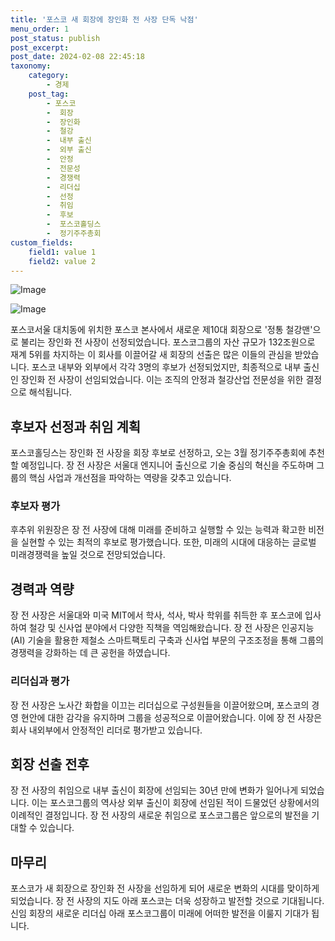 ```yaml
---
title: '포스코 새 회장에 장인화 전 사장 단독 낙점'
menu_order: 1
post_status: publish
post_excerpt: 
post_date: 2024-02-08 22:45:18
taxonomy:
    category:
        - 경제
    post_tag:
        - 포스코
        -  회장
        -  장인화
        -  철강
        -  내부 출신
        -  외부 출신
        -  안정
        -  전문성
        -  경쟁력
        -  리더십
        -  선정
        -  취임
        -  후보
        -  포스코홀딩스
        -  정기주주총회
custom_fields:
    field1: value 1
    field2: value 2
---
```


![Image](https://imgnews.pstatic.net/image/050/2024/02/08/0000071687_001_20240208181401119.jpg?type=w647)

![Image](https://imgnews.pstatic.net/image/050/2024/02/08/0000071687_002_20240208181401157.jpg?type=w647)

포스코서울 대치동에 위치한 포스코 본사에서 새로운 제10대 회장으로 '정통 철강맨'으로 불리는 장인화 전 사장이 선정되었습니다. 포스코그룹의 자산 규모가 132조원으로 재계 5위를 차지하는 이 회사를 이끌어갈 새 회장의 선출은 많은 이들의 관심을 받았습니다. 포스코 내부와 외부에서 각각 3명의 후보가 선정되었지만, 최종적으로 내부 출신인 장인화 전 사장이 선임되었습니다. 이는 조직의 안정과 철강산업 전문성을 위한 결정으로 해석됩니다.
## 후보자 선정과 취임 계획
포스코홀딩스는 장인화 전 사장을 회장 후보로 선정하고, 오는 3월 정기주주총회에 추천할 예정입니다. 장 전 사장은 서울대 엔지니어 출신으로 기술 중심의 혁신을 주도하며 그룹의 핵심 사업과 개선점을 파악하는 역량을 갖추고 있습니다.
### 후보자 평가
후추위 위원장은 장 전 사장에 대해 미래를 준비하고 실행할 수 있는 능력과 확고한 비전을 실현할 수 있는 최적의 후보로 평가했습니다. 또한, 미래의 시대에 대응하는 글로벌 미래경쟁력을 높일 것으로 전망되었습니다.
## 경력과 역량
장 전 사장은 서울대와 미국 MIT에서 학사, 석사, 박사 학위를 취득한 후 포스코에 입사하여 철강 및 신사업 분야에서 다양한 직책을 역임해왔습니다. 장 전 사장은 인공지능(AI) 기술을 활용한 제철소 스마트팩토리 구축과 신사업 부문의 구조조정을 통해 그룹의 경쟁력을 강화하는 데 큰 공헌을 하였습니다.
### 리더십과 평가
장 전 사장은 노사간 화합을 이끄는 리더십으로 구성원들을 이끌어왔으며, 포스코의 경영 현안에 대한 감각을 유지하며 그룹을 성공적으로 이끌어왔습니다. 이에 장 전 사장은 회사 내외부에서 안정적인 리더로 평가받고 있습니다.
## 회장 선출 전후
장 전 사장의 취임으로 내부 출신이 회장에 선임되는 30년 만에 변화가 일어나게 되었습니다. 이는 포스코그룹의 역사상 외부 출신이 회장에 선임된 적이 드물었던 상황에서의 이례적인 결정입니다. 장 전 사장의 새로운 취임으로 포스코그룹은 앞으로의 발전을 기대할 수 있습니다.
## 마무리
포스코가 새 회장으로 장인화 전 사장을 선임하게 되어 새로운 변화의 시대를 맞이하게 되었습니다. 장 전 사장의 지도 아래 포스코는 더욱 성장하고 발전할 것으로 기대됩니다. 신임 회장의 새로운 리더십 아래 포스코그룹이 미래에 어떠한 발전을 이룰지 기대가 됩니다.
